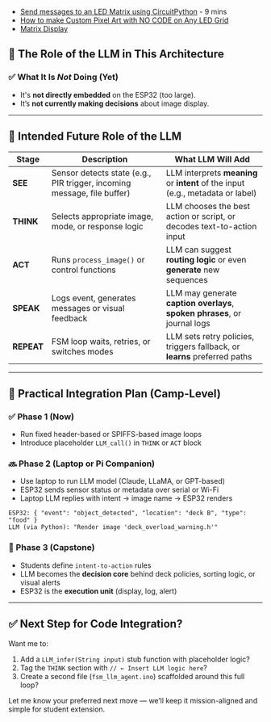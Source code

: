 - [Send messages to an LED Matrix using CircuitPython](https://www.youtube.com/watch?v=x-1XPSzNRHs) - 9 mins
- [How to make Custom Pixel Art with NO CODE on Any LED Grid ](https://www.youtube.com/watch?v=1RTNJqXFImg)
- [Matrix Display](https://www.instructables.com/Battery-powered-Wireless-Tetris-Console-Pair/)




## 🧠 The Role of the LLM in This Architecture

### ✅ What It Is *Not* Doing (Yet)

* It's **not directly embedded** on the ESP32 (too large).
* It’s **not currently making decisions** about image display.

---

## 🧩 Intended Future Role of the LLM

| Stage      | Description                                                             | What LLM Will Add                                                               |
| ---------- | ----------------------------------------------------------------------- | ------------------------------------------------------------------------------- |
| **SEE**    | Sensor detects state (e.g., PIR trigger, incoming message, file buffer) | LLM interprets **meaning** or **intent** of the input (e.g., metadata or label) |
| **THINK**  | Selects appropriate image, mode, or response logic                      | LLM chooses the best action or script, or decodes text-to-action input          |
| **ACT**    | Runs `process_image()` or control functions                             | LLM can suggest **routing logic** or even **generate** new sequences            |
| **SPEAK**  | Logs event, generates messages or visual feedback                       | LLM may generate **caption overlays**, **spoken phrases**, or journal logs      |
| **REPEAT** | FSM loop waits, retries, or switches modes                              | LLM sets retry policies, triggers fallback, or **learns** preferred paths       |

---

## 🚀 Practical Integration Plan (Camp-Level)

### ✅ Phase 1 (Now)

* Run fixed header-based or SPIFFS-based image loops
* Introduce placeholder `LLM_call()` in `THINK` or `ACT` block

### 🔜 Phase 2 (Laptop or Pi Companion)

* Use laptop to run LLM model (Claude, LLaMA, or GPT-based)
* ESP32 sends sensor status or metadata over serial or Wi-Fi
* Laptop LLM replies with intent → image name → ESP32 renders

```plaintext
ESP32: { "event": "object_detected", "location": "deck B", "type": "food" }
LLM (via Python): "Render image 'deck_overload_warning.h'"
```

### 🧪 Phase 3 (Capstone)

* Students define `intent-to-action` rules
* LLM becomes the **decision core** behind deck policies, sorting logic, or visual alerts
* ESP32 is the **execution unit** (display, log, alert)

---

## ✅ Next Step for Code Integration?

Want me to:

1. Add a `LLM_infer(String input)` stub function with placeholder logic?
2. Tag the `THINK` section with `// ← Insert LLM logic here`?
3. Create a second file (`fsm_llm_agent.ino`) scaffolded around this full loop?

Let me know your preferred next move — we’ll keep it mission-aligned and simple for student extension.
